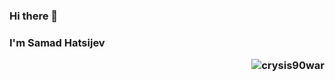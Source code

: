 ### Hi there 👋
### I'm Samad Hatsijev <p align="right"> <img src="https://komarev.com/ghpvc/?username=crysis90war" alt="crysis90war" /> </p>
<!--
**crysis90war/crysis90war** is a ✨ _special_ ✨ repository because its `README.md` (this file) appears on your GitHub profile.

Here are some ideas to get you started:

- 🔭 I’m currently working on ...
- 🌱 I’m currently learning ...
- 👯 I’m looking to collaborate on ...
- 🤔 I’m looking for help with ...
- 💬 Ask me about ...
- 📫 How to reach me: ...
- 😄 Pronouns: ...
- ⚡ Fun fact: ...
-->
